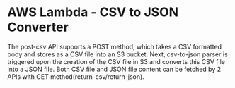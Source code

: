 # AWS Lambda - CSV to JSON Converter

The post-csv API supports a POST method, which takes a CSV formatted body and stores as a CSV file into an S3 bucket. Next, csv-to-json parser is triggered upon the creation of the CSV file in S3 and converts this CSV file into a JSON file. Both CSV file and JSON file content can be fetched by 2 APIs with GET method(return-csv/return-json).